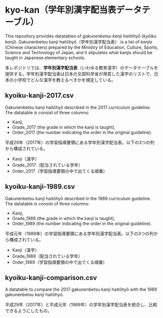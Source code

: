 # kyo-kan（学年別漢字配当表データテーブル）
This repository provides datatables of *gakunenbetsu kanji haitōhyō* (*kyōiku kanji*). Gakunenbetsu kanji haitōhyō（学年別漢字配当表） is a list of *kanjis* (Chinese characters) prepared by the Ministry of Education, Culture, Sports, Science and Technology of Japan, and it stipulates what kanjis should be taught in Japanese elementary schools.

本レポジトリでは、**学年別漢字配当表**（いわゆる教育漢字）のデータテーブルを提供する。学年別漢字配当表は日本の文部科学省が用意した漢字のリストで、日本の小学校でどんな漢字を教えるべきかを規定している。

## kyoiku-kanji-2017.csv
Gakunenbetsu kanji haitōhyō described in the 2017 curriculum guideline. The datatable is consist of three columns:
* Kanji,
* Grade_2017 (the grade in which the kanji is taught),
* Order_2017 (the number indicating the order in the original guideline).

平成29年（2017年）の学習指導要領にある学年別漢字配当表。以下の3つの列から構成されている。
* Kanji（漢字）
* Grade_2017（配当されている学年）
* Order_2017（学習指導要領の中で出てくる順番）

## kyoiku-kanji-1989.csv
Gakunenbetsu kanji haitōhyō described in the 1989 curriculum guideline. The datatable is consist of three columns:
* Kanji,
* Grade_1989 (the grade in which the kanji is taught),
* Order_1989 (the number indicating the order in the original guideline).

平成元年（1989年）の学習指導要領にある学年別漢字配当表。以下の3つの列から構成されている。
* Kanji（漢字）
* Grade_1989（配当されている学年）
* Order_1989（学習指導要領の中で出てくる順番）

## kyoiku-kanji-comparison.csv
A datatable to compare the 2017 gakunenbetsu kanji haitōhyō with the 1989 gakunenbetsu kanji haitōhyō.

平成29年（2017年）と平成元年（1989年）の学年別漢字配当表を統合し、比較できるようにしたもの。

